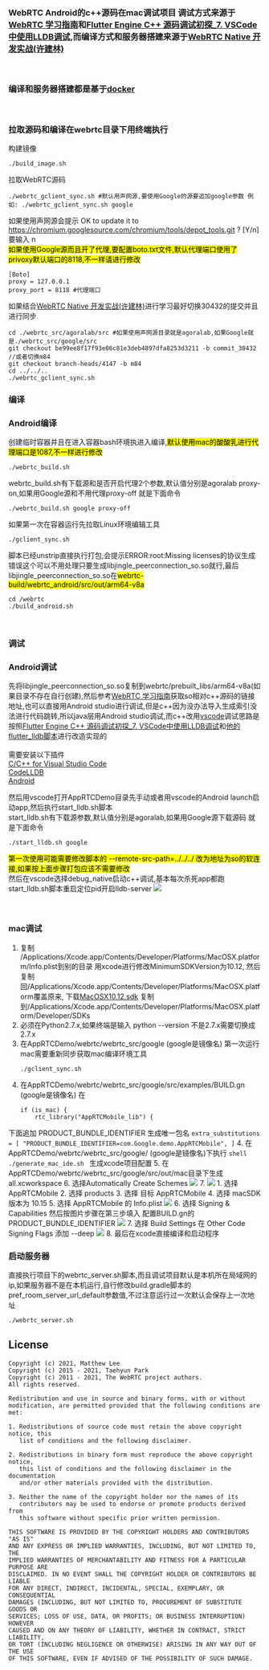 ### WebRTC Android的c++源码在mac调试项目 调试方式来源于[WebRTC 学习指南](https://webrtc.mthli.com/basic/webrtc-breakpoint/)和[Flutter Engine C++ 源码调试初探_7. VSCode中使用LLDB调试](https://fucknmb.com/2019/12/06/Flutter-Engine-C-%E6%BA%90%E7%A0%81%E8%B0%83%E8%AF%95%E5%88%9D%E6%8E%A2/),而编译方式和服务器搭建来源于[WebRTC Native 开发实战(许建林)](https://item.jd.com/12939784.html)
<br>

### 编译和服务器搭建都是基于[docker](https://www.docker.com/)  
<br>

### 拉取源码和编译在webrtc目录下用终端执行
构建镜像
```
./build_image.sh
```
拉取WebRTC源码
```
./webrtc_gclient_sync.sh #默认用声网源,要使用Google的源要追加google参数 例如: ./webrtc_gclient_sync.sh google
```
如果使用声网源会提示 OK to update it to https://chromium.googlesource.com/chromium/tools/depot_tools.git ? [Y/n] 要输入 n  
<mark>如果使用Google源而且开了代理,要配置boto.txt文件,默认代理端口使用了privoxy默认端口的8118,不一样请进行修改</mark>

```
[Boto]
proxy = 127.0.0.1
proxy_port = 8118 #代理端口
```

如果结合[WebRTC Native 开发实战(许建林)](https://item.jd.com/12939784.html)进行学习最好切换30432的提交并且进行同步
```
cd ./webrtc_src/agoralab/src #如果使用声网源目录就是agoralab,如果Google就是./webrtc_src/google/src
git checkout be99ee8f17f93e06c81e3deb4897dfa8253d3211 -b commit_30432
//或者切换m84
git checkout branch-heads/4147 -b m84
cd ../../..
./webrtc_gclient_sync.sh
```

### 编译
### Android编译
创建临时容器并且在进入容器bash环境执进入编译,<mark>默认使用mac的酸酸乳进行代理端口是1087,不一样进行修改</mark>
```
./webrtc_build.sh 
```
webrtc_build.sh有下载源和是否开启代理2个参数,默认值分别是agoralab proxy-on,如果用Google源和不用代理proxy-off 就是下面命令
```
./webrtc_build.sh google proxy-off
```

如果第一次在容器运行先拉取Linux环境编辑工具
```shell
./gclient_sync.sh
```


脚本已经unstrip直接执行打包,会提示ERROR:root:Missing licenses的协议生成错误这个可以不用处理只要生成libjingle_peerconnection_so.so就行,最后libjingle_peerconnection_so.so在<mark>webrtc-build/webrtc_android/src/out/arm64-v8a</mark>  
```
cd /webrtc
./build_android.sh
```
<br> 


### 调试  

### Android调试
先将libjingle_peerconnection_so.so复制到webrtc/prebuilt_libs/arm64-v8a(如果目录不存在自行创建),然后参考[WebRTC 学习指南](https://webrtc.mthli.com/basic/webrtc-breakpoint/)获取so相对c++源码的链接地址,也可以直接用Android studio进行调试,但是c++因为没办法导入生成索引没法进行代码跳转,所以java层用Android studio调试,而c++改用[vscode](https://code.visualstudio.com/)调试思路是按照[Flutter Engine C++ 源码调试初探_7. VSCode中使用LLDB调试](https://fucknmb.com/2019/12/06/Flutter-Engine-C-%E6%BA%90%E7%A0%81%E8%B0%83%E8%AF%95%E5%88%9D%E6%8E%A2/)和[他的flutter_lldb脚本](https://github.com/lizhangqu/flutter_lldb.git)进行改造实现的  
<br>
需要安装以下插件  
[C/C++ for Visual Studio Code](https://marketplace.visualstudio.com/items?itemName=ms-vscode.cpptools)  
[CodeLLDB](https://marketplace.visualstudio.com/items?itemName=vadimcn.vscode-lldb)  
[Android](https://marketplace.visualstudio.com/items?itemName=adelphes.android-dev-ext)  

然后用vscode打开AppRTCDemo目录先手动或者用vscode的Android launch启动app,然后执行start_lldb.sh脚本  
start_lldb.sh有下载源参数,默认值分别是agoralab,如果用Google源下载源码 就是下面命令
```shell
./start_lldb.sh google
```
<mark>第一次使用可能需要修改脚本的 --remote-src-path=../../../ 改为地址为so的软连接,如果按上面步骤打包应该不需要修改</mark>   
然后在vscode选择debug_native启动c++调试,基本每次杀死app都跑start_lldb.sh脚本重启定位pid开启lldb-server
![](./img/1.png)
<br>   
<br>  


### mac调试
1. 复制 /Applications/Xcode.app/Contents/Developer/Platforms/MacOSX.platform/Info.plist到别的目录
用xcode进行修改MinimumSDKVersion为10.12,
然后复制回/Applications/Xcode.app/Contents/Developer/Platforms/MacOSX.platform覆盖原来,
下载[MacOSX10.12.sdk](https://github.com/phracker/MacOSX-SDKs/releases)
复制到/Applications/Xcode.app/Contents/Developer/Platforms/MacOSX.platform/Developer/SDKs
2. 必须在Python2.7.x,如果终端是输入 python --version 不是2.7.x需要切换成2.7.x
3. 在AppRTCDemo/webrtc/webrtc_src/google  (google是镜像名) 第一次运行mac需要重新同步获取mac编译环境工具
    ```shell
    ./gclient_sync.sh
    ```
4. 在AppRTCDemo/webrtc/webrtc_src/google/src/examples/BUILD.gn  (google是镜像名) 在
    ```
    if (is_mac) {
        rtc_library("AppRTCMobile_lib") {
    ```
下面追加 PRODUCT_BUNDLE_IDENTIFIER 生成唯一包名
    ```
          extra_substitutions = [
            "PRODUCT_BUNDLE_IDENTIFIER=com.Google.demo.AppRTCMobile",
          ]
    ```
4. 在AppRTCDemo/webrtc/webrtc_src/google/ (google是镜像名)下执行
    ```shell
    ./generate_mac_ide.sh
    ```
    生成xcode项目配置
5. 在AppRTCDemo/webrtc/webrtc_src/google/src/out/mac目录下生成all.xcworkspace
6. 选择Automatically Create Schemes ![](./img/2.png)
7.    ![](./img/3.png)
      1. 选择  AppRTCMobile 
      2. 选择 products 
      3. 选择 目标 AppRTCMobile
      4. 选择 macSDK版本为 10.15
      5. 选择 AppRTCMobile 的 Info.plist
         ![](./img/4.png)
      6. 选择 Signing & Capabilities
         然后按图片步骤在第三步填入 配置BUILD.gn的PRODUCT_BUNDLE_IDENTIFIER
         ![](./img/5.png)
      7. 选择 Build Settings 在 Other Code Signing Flags 添加 --deep
         ![](./img/6.png)
8. 最后在xcode直接编译和启动程序         
### 启动服务器
直接执行项目下的webrtc_server.sh脚本,而且调试项目默认是本机所在局域网的ip,如果服务器不是在本机运行,自行修改build.gradle脚本的pref_room_server_url_default参数值,不过注意运行过一次默认会保存上一次地址
```
./webrtc_server.sh
```

## License

```
Copyright (c) 2021, Matthew Lee
Copyright (c) 2015 - 2021, Taehyun Park
Copyright (c) 2011 - 2021, The WebRTC project authors.
All rights reserved.

Redistribution and use in source and binary forms, with or without
modification, are permitted provided that the following conditions are met:

1. Redistributions of source code must retain the above copyright notice, this
   list of conditions and the following disclaimer.

2. Redistributions in binary form must reproduce the above copyright notice,
   this list of conditions and the following disclaimer in the documentation
   and/or other materials provided with the distribution.

3. Neither the name of the copyright holder nor the names of its
   contributors may be used to endorse or promote products derived from
   this software without specific prior written permission.

THIS SOFTWARE IS PROVIDED BY THE COPYRIGHT HOLDERS AND CONTRIBUTORS "AS IS"
AND ANY EXPRESS OR IMPLIED WARRANTIES, INCLUDING, BUT NOT LIMITED TO, THE
IMPLIED WARRANTIES OF MERCHANTABILITY AND FITNESS FOR A PARTICULAR PURPOSE ARE
DISCLAIMED. IN NO EVENT SHALL THE COPYRIGHT HOLDER OR CONTRIBUTORS BE LIABLE
FOR ANY DIRECT, INDIRECT, INCIDENTAL, SPECIAL, EXEMPLARY, OR CONSEQUENTIAL
DAMAGES (INCLUDING, BUT NOT LIMITED TO, PROCUREMENT OF SUBSTITUTE GOODS OR
SERVICES; LOSS OF USE, DATA, OR PROFITS; OR BUSINESS INTERRUPTION) HOWEVER
CAUSED AND ON ANY THEORY OF LIABILITY, WHETHER IN CONTRACT, STRICT LIABILITY,
OR TORT (INCLUDING NEGLIGENCE OR OTHERWISE) ARISING IN ANY WAY OUT OF THE USE
OF THIS SOFTWARE, EVEN IF ADVISED OF THE POSSIBILITY OF SUCH DAMAGE.
```
